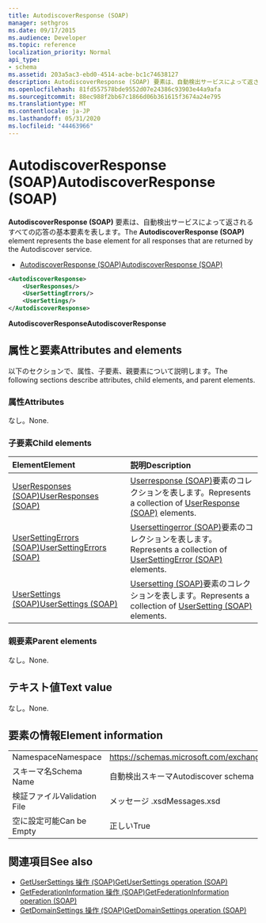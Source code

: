 ```yaml
---
title: AutodiscoverResponse (SOAP)
manager: sethgros
ms.date: 09/17/2015
ms.audience: Developer
ms.topic: reference
localization_priority: Normal
api_type:
- schema
ms.assetid: 203a5ac3-ebd0-4514-acbe-bc1c74638127
description: AutodiscoverResponse (SOAP) 要素は、自動検出サービスによって返されるすべての応答の基本要素を表します。
ms.openlocfilehash: 81fd557578bde9552d07e24386c93903e44a9afa
ms.sourcegitcommit: 88ec988f2bb67c1866d06b361615f3674a24e795
ms.translationtype: MT
ms.contentlocale: ja-JP
ms.lasthandoff: 05/31/2020
ms.locfileid: "44463966"
---
```

# <a name="autodiscoverresponse-soap"></a><span data-ttu-id="4312f-103">AutodiscoverResponse (SOAP)</span><span class="sxs-lookup"><span data-stu-id="4312f-103">AutodiscoverResponse (SOAP)</span></span>

<span data-ttu-id="4312f-104">**AutodiscoverResponse (SOAP)** 要素は、自動検出サービスによって返されるすべての応答の基本要素を表します。</span><span class="sxs-lookup"><span data-stu-id="4312f-104">The **AutodiscoverResponse (SOAP)** element represents the base element for all responses that are returned by the Autodiscover service.</span></span> 
  
- [<span data-ttu-id="4312f-105">AutodiscoverResponse (SOAP)</span><span class="sxs-lookup"><span data-stu-id="4312f-105">AutodiscoverResponse (SOAP)</span></span>](autodiscoverresponse-soap.md)
  
```XML
<AutodiscoverResponse>
    <UserResponses/>
    <UserSettingErrors/>
    <UserSettings/>
</AutodiscoverResponse>

```

 <span data-ttu-id="4312f-106">**AutodiscoverResponse**</span><span class="sxs-lookup"><span data-stu-id="4312f-106">**AutodiscoverResponse**</span></span>
## <a name="attributes-and-elements"></a><span data-ttu-id="4312f-107">属性と要素</span><span class="sxs-lookup"><span data-stu-id="4312f-107">Attributes and elements</span></span>

<span data-ttu-id="4312f-108">以下のセクションで、属性、子要素、親要素について説明します。</span><span class="sxs-lookup"><span data-stu-id="4312f-108">The following sections describe attributes, child elements, and parent elements.</span></span>
  
### <a name="attributes"></a><span data-ttu-id="4312f-109">属性</span><span class="sxs-lookup"><span data-stu-id="4312f-109">Attributes</span></span>

<span data-ttu-id="4312f-110">なし。</span><span class="sxs-lookup"><span data-stu-id="4312f-110">None.</span></span>
  
### <a name="child-elements"></a><span data-ttu-id="4312f-111">子要素</span><span class="sxs-lookup"><span data-stu-id="4312f-111">Child elements</span></span>

|<span data-ttu-id="4312f-112">**Element**</span><span class="sxs-lookup"><span data-stu-id="4312f-112">**Element**</span></span>|<span data-ttu-id="4312f-113">**説明**</span><span class="sxs-lookup"><span data-stu-id="4312f-113">**Description**</span></span>|
|:-----|:-----|
|[<span data-ttu-id="4312f-114">UserResponses (SOAP)</span><span class="sxs-lookup"><span data-stu-id="4312f-114">UserResponses (SOAP)</span></span>](userresponses-soap.md) <br/> |<span data-ttu-id="4312f-115">[Userresponse (SOAP)](userresponse-soap.md)要素のコレクションを表します。</span><span class="sxs-lookup"><span data-stu-id="4312f-115">Represents a collection of [UserResponse (SOAP)](userresponse-soap.md) elements.</span></span>  <br/> |
|[<span data-ttu-id="4312f-116">UserSettingErrors (SOAP)</span><span class="sxs-lookup"><span data-stu-id="4312f-116">UserSettingErrors (SOAP)</span></span>](usersettingerrors-soap.md) <br/> |<span data-ttu-id="4312f-117">[Usersettingerror (SOAP)](usersettingerror-soap.md)要素のコレクションを表します。</span><span class="sxs-lookup"><span data-stu-id="4312f-117">Represents a collection of [UserSettingError (SOAP)](usersettingerror-soap.md) elements.</span></span>  <br/> |
|[<span data-ttu-id="4312f-118">UserSettings (SOAP)</span><span class="sxs-lookup"><span data-stu-id="4312f-118">UserSettings (SOAP)</span></span>](usersettings-soap.md) <br/> |<span data-ttu-id="4312f-119">[Usersetting (SOAP)](usersetting-soap.md)要素のコレクションを表します。</span><span class="sxs-lookup"><span data-stu-id="4312f-119">Represents a collection of [UserSetting (SOAP)](usersetting-soap.md) elements.</span></span>  <br/> |
   
### <a name="parent-elements"></a><span data-ttu-id="4312f-120">親要素</span><span class="sxs-lookup"><span data-stu-id="4312f-120">Parent elements</span></span>

<span data-ttu-id="4312f-121">なし。</span><span class="sxs-lookup"><span data-stu-id="4312f-121">None.</span></span>
  
## <a name="text-value"></a><span data-ttu-id="4312f-122">テキスト値</span><span class="sxs-lookup"><span data-stu-id="4312f-122">Text value</span></span>

<span data-ttu-id="4312f-123">なし。</span><span class="sxs-lookup"><span data-stu-id="4312f-123">None.</span></span>
  
## <a name="element-information"></a><span data-ttu-id="4312f-124">要素の情報</span><span class="sxs-lookup"><span data-stu-id="4312f-124">Element information</span></span>

|||
|:-----|:-----|
|<span data-ttu-id="4312f-125">Namespace</span><span class="sxs-lookup"><span data-stu-id="4312f-125">Namespace</span></span>  <br/> |https://schemas.microsoft.com/exchange/2010/Autodiscover  <br/> |
|<span data-ttu-id="4312f-126">スキーマ名</span><span class="sxs-lookup"><span data-stu-id="4312f-126">Schema Name</span></span>  <br/> |<span data-ttu-id="4312f-127">自動検出スキーマ</span><span class="sxs-lookup"><span data-stu-id="4312f-127">Autodiscover schema</span></span>  <br/> |
|<span data-ttu-id="4312f-128">検証ファイル</span><span class="sxs-lookup"><span data-stu-id="4312f-128">Validation File</span></span>  <br/> |<span data-ttu-id="4312f-129">メッセージ .xsd</span><span class="sxs-lookup"><span data-stu-id="4312f-129">Messages.xsd</span></span>  <br/> |
|<span data-ttu-id="4312f-130">空に設定可能</span><span class="sxs-lookup"><span data-stu-id="4312f-130">Can be Empty</span></span>  <br/> |<span data-ttu-id="4312f-131">正しい</span><span class="sxs-lookup"><span data-stu-id="4312f-131">True</span></span>  <br/> |
   
## <a name="see-also"></a><span data-ttu-id="4312f-132">関連項目</span><span class="sxs-lookup"><span data-stu-id="4312f-132">See also</span></span>

- [<span data-ttu-id="4312f-133">GetUserSettings 操作 (SOAP)</span><span class="sxs-lookup"><span data-stu-id="4312f-133">GetUserSettings operation (SOAP)</span></span>](getusersettings-operation-soap.md)
- [<span data-ttu-id="4312f-134">GetFederationInformation 操作 (SOAP)</span><span class="sxs-lookup"><span data-stu-id="4312f-134">GetFederationInformation operation (SOAP)</span></span>](getfederationinformation-operation-soap.md)
- [<span data-ttu-id="4312f-135">GetDomainSettings 操作 (SOAP)</span><span class="sxs-lookup"><span data-stu-id="4312f-135">GetDomainSettings operation (SOAP)</span></span>](getdomainsettings-operation-soap.md)

